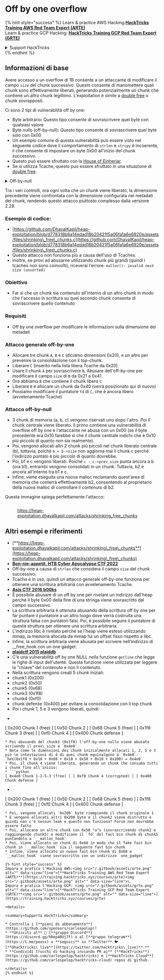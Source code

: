 # Off by one overflow

{% hint style="success" %}
Learn & practice AWS Hacking:<img src="/.gitbook/assets/arte.png" alt="" data-size="line">[**HackTricks Training AWS Red Team Expert (ARTE)**](https://training.hacktricks.xyz/courses/arte)<img src="/.gitbook/assets/arte.png" alt="" data-size="line">\
Learn & practice GCP Hacking: <img src="/.gitbook/assets/grte.png" alt="" data-size="line">[**HackTricks Training GCP Red Team Expert (GRTE)**<img src="/.gitbook/assets/grte.png" alt="" data-size="line">](https://training.hacktricks.xyz/courses/grte)

<details>

<summary>Support HackTricks</summary>

* Check the [**subscription plans**](https://github.com/sponsors/carlospolop)!
* **Join the** 💬 [**Discord group**](https://discord.gg/hRep4RUj7f) or the [**telegram group**](https://t.me/peass) or **follow** us on **Twitter** 🐦 [**@hacktricks\_live**](https://twitter.com/hacktricks\_live)**.**
* **Share hacking tricks by submitting PRs to the** [**HackTricks**](https://github.com/carlospolop/hacktricks) and [**HackTricks Cloud**](https://github.com/carlospolop/hacktricks-cloud) github repos.

</details>
{% endhint %}

## Informazioni di base

Avere accesso a un overflow di 1B consente a un attaccante di modificare il campo `size` del chunk successivo. Questo consente di manomettere quali chunk sono effettivamente liberati, generando potenzialmente un chunk che contiene un altro chunk legittimo. L'exploitation è simile a [double free](double-free.md) o chunk sovrapposti.

Ci sono 2 tipi di vulnerabilità off by one:

* Byte arbitrario: Questo tipo consente di sovrascrivere quel byte con qualsiasi valore
* Byte nullo (off-by-null): Questo tipo consente di sovrascrivere quel byte solo con 0x00
* Un esempio comune di questa vulnerabilità può essere visto nel seguente codice dove il comportamento di `strlen` e `strcpy` è incoerente, il che consente di impostare un byte 0x00 all'inizio del chunk successivo.
* Questo può essere sfruttato con la [House of Einherjar](house-of-einherjar.md).
* Se si utilizza Tcache, questo può essere sfruttato in una situazione di [double free](double-free.md).

<details>

<summary>Off-by-null</summary>
```c
// From https://ctf-wiki.mahaloz.re/pwn/linux/glibc-heap/off_by_one/
int main(void)
{
char buffer[40]="";
void *chunk1;
chunk1 = malloc(24);
puts("Get Input");
gets(buffer);
if(strlen(buffer)==24)
{
strcpy(chunk1,buffer);
}
return 0;
}
```
</details>

Tra i vari controlli, ora ogni volta che un chunk viene liberato, la dimensione precedente viene confrontata con la dimensione configurata nei metadati del chunk, rendendo questo attacco piuttosto complesso dalla versione 2.28.

### Esempio di codice:

* [https://github.com/DhavalKapil/heap-exploitation/blob/d778318b6a14edad18b20421f5a06fa1a6e6920e/assets/files/shrinking\_free\_chunks.c](https://github.com/DhavalKapil/heap-exploitation/blob/d778318b6a14edad18b20421f5a06fa1a6e6920e/assets/files/shrinking\_free\_chunks.c)
* Questo attacco non funziona più a causa dell'uso di Tcaches.
* Inoltre, se provi ad abusarne utilizzando chunk più grandi (quindi i tcaches non sono coinvolti), riceverai l'errore: `malloc(): invalid next size (unsorted)`

### Obiettivo

* Far sì che un chunk sia contenuto all'interno di un altro chunk in modo che l'accesso in scrittura su quel secondo chunk consenta di sovrascrivere quello contenuto

### Requisiti

* Off by one overflow per modificare le informazioni sulla dimensione dei metadati

### Attacco generale off-by-one

* Allocare tre chunk `A`, `B` e `C` (diciamo dimensioni 0x20), e un altro per prevenire la consolidazione con il top-chunk.
* Liberare `C` (inserito nella lista libera Tcache da 0x20).
* Usare il chunk `A` per sovrascrivere `B`. Abusare dell'off-by-one per modificare il campo `size` di `B` da 0x21 a 0x41.
* Ora abbiamo `B` che contiene il chunk libero `C`
* Liberare `B` e allocare un chunk da 0x40 (verrà posizionato qui di nuovo)
* Possiamo modificare il puntatore `fd` di `C`, che è ancora libero (avvelenamento Tcache)

### Attacco off-by-null

* 3 chunk di memoria (a, b, c) vengono riservati uno dopo l'altro. Poi il chunk centrale viene liberato. Il primo contiene una vulnerabilità di overflow off by one e l'attaccante ne abusa con un 0x00 (se il byte precedente era 0x10 farebbe sì che il chunk centrale indichi che è 0x10 più piccolo di quanto non sia realmente).
* Poi, vengono allocati altri 2 chunk più piccoli nel chunk liberato centrale (b), tuttavia, poiché `b + b->size` non aggiorna mai il chunk c perché l'indirizzo puntato è più piccolo di quanto dovrebbe.
* Poi, b1 e c vengono liberati. Poiché `c - c->prev_size` punta ancora a b (ora b1), entrambi vengono consolidati in un chunk. Tuttavia, b2 è ancora all'interno tra b1 e c.
* Infine, viene eseguita una nuova malloc reclamando quest'area di memoria che conterrà effettivamente b2, consentendo al proprietario della nuova malloc di controllare il contenuto di b2.

Questa immagine spiega perfettamente l'attacco:

<figure><img src="../../.gitbook/assets/image (1247).png" alt=""><figcaption><p><a href="https://heap-exploitation.dhavalkapil.com/attacks/shrinking_free_chunks">https://heap-exploitation.dhavalkapil.com/attacks/shrinking_free_chunks</a></p></figcaption></figure>

## Altri esempi e riferimenti

* [**https://heap-exploitation.dhavalkapil.com/attacks/shrinking\_free\_chunks**](https://heap-exploitation.dhavalkapil.com/attacks/shrinking\_free\_chunks)
* [**Bon-nie-appetit. HTB Cyber Apocalypse CTF 2022**](https://7rocky.github.io/en/ctf/htb-challenges/pwn/bon-nie-appetit/)
* Off-by-one a causa di `strlen` che considera il campo `size` del chunk successivo.
* Tcache è in uso, quindi un attacco generale off-by-one funziona per ottenere una scrittura arbitraria con avvelenamento Tcache.
* [**Asis CTF 2016 b00ks**](https://ctf-wiki.mahaloz.re/pwn/linux/glibc-heap/off\_by\_one/#1-asis-ctf-2016-b00ks)
* È possibile abusare di un off by one per rivelare un indirizzo dall'heap perché il byte 0x00 della fine di una stringa viene sovrascritto dal campo successivo.
* La scrittura arbitraria è ottenuta abusando della scrittura off by one per far puntare il puntatore a un altro luogo dove verrà costruita una struttura falsa con puntatori falsi. Poi, è possibile seguire il puntatore di questa struttura per ottenere una scrittura arbitraria.
* L'indirizzo libc è rivelato perché se l'heap viene esteso utilizzando mmap, la memoria allocata da mmap ha un offset fisso rispetto a libc.
* Infine, la scrittura arbitraria viene abusata per scrivere nell'indirizzo di \_\_free\_hook con un one gadget.
* [**plaidctf 2015 plaiddb**](https://ctf-wiki.mahaloz.re/pwn/linux/glibc-heap/off\_by\_one/#instance-2-plaidctf-2015-plaiddb)
* C'è una vulnerabilità off by one NULL nella funzione `getline` che legge le righe di input dell'utente. Questa funzione viene utilizzata per leggere la "chiave" del contenuto e non il contenuto.
* Nella scrittura vengono creati 5 chunk iniziali:
* chunk1 (0x200)
* chunk2  (0x50)
* chunk5 (0x68)
* chunk3 (0x1f8)
* chunk4 (0xf0)
* chunk defense (0x400) per evitare la consolidazione con il top chunk
* Poi i chunk 1, 5 e 3 vengono liberati, quindi:
* ```python
[ 0x200 Chunk 1 (free) ] [ 0x50 Chunk 2 ] [ 0x68 Chunk 5 (free) ] [ 0x1f8 Chunk 3 (free) ] [ 0xf0 Chunk 4 ] [ 0x400 Chunk defense ]
```
* Poi abusando del chunk3 (0x1f8) l'off-by-one nullo viene abusato scrivendo il prev\_size a `0x4e0`.
* Nota come le dimensioni dei chunk inizialmente allocati 1, 2, 5 e 3 più le intestazioni di 4 di quei chunk equivalgono a `0x4e0`:  `hex(0x1f8 + 0x10 + 0x68 + 0x10 + 0x50 + 0x10 + 0x200) = 0x4e0`
* Poi, il chunk 4 viene liberato, generando un chunk che consuma tutti i chunk fino all'inizio:
* ```python
[ 0x4e0 Chunk 1-2-5-3 (free) ] [ 0xf0 Chunk 4 (corrupted) ] [ 0x400 Chunk defense ]
```
* ```python
[ 0x200 Chunk 1 (free) ] [ 0x50 Chunk 2 ] [ 0x68 Chunk 5 (free) ] [ 0x1f8 Chunk 3 (free) ] [ 0xf0 Chunk 4 ] [ 0x400 Chunk defense ]
```
* Poi, vengono allocati `0x200` byte riempiendo il chunk originale 1
* E vengono allocati altri 0x200 byte e il chunk2 viene distrutto e quindi non c'è nessun leak e questo non funziona? Forse non dovrebbe essere fatto
* Poi, allocano un altro chunk con 0x58 "a"s (sovrascrivendo chunk2 e raggiungendo chunk5) e modificano il `fd` del fast bin chunk di chunk5 puntandolo a `__malloc_hook`
* Poi, viene allocato un chunk di 0x68 in modo che il fake fast bin chunk in `__malloc_hook` sia il seguente fast bin chunk
* Infine, viene allocato un nuovo fast bin chunk di 0x68 e `__malloc_hook` viene sovrascritto con un indirizzo `one_gadget`

{% hint style="success" %}
Impara e pratica l'Hacking AWS:<img src="/.gitbook/assets/arte.png" alt="" data-size="line">[**HackTricks Training AWS Red Team Expert (ARTE)**](https://training.hacktricks.xyz/courses/arte)<img src="/.gitbook/assets/arte.png" alt="" data-size="line">\
Impara e pratica l'Hacking GCP: <img src="/.gitbook/assets/grte.png" alt="" data-size="line">[**HackTricks Training GCP Red Team Expert (GRTE)**<img src="/.gitbook/assets/grte.png" alt="" data-size="line">](https://training.hacktricks.xyz/courses/grte)

<details>

<summary>Supporta HackTricks</summary>

* Controlla i [**piani di abbonamento**](https://github.com/sponsors/carlospolop)!
* **Unisciti al** 💬 [**gruppo Discord**](https://discord.gg/hRep4RUj7f) o al [**gruppo telegram**](https://t.me/peass) o **seguici** su **Twitter** 🐦 [**@hacktricks\_live**](https://twitter.com/hacktricks\_live)**.**
* **Condividi trucchi di hacking inviando PR ai** [**HackTricks**](https://github.com/carlospolop/hacktricks) e [**HackTricks Cloud**](https://github.com/carlospolop/hacktricks-cloud) repos di github.

</details>
{% endhint %}
